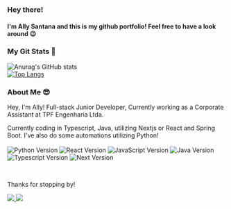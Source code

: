 <h3>Hey there!</h3>
<h4> I'm Ally Santana and this is my github portfolio! Feel free to have a look around 😉</h4>

<h3> My Git Stats 🌟 </h3>

![Anurag's GitHub stats](https://github-readme-stats.vercel.app/api?username=ally-sr&show_icons=true&theme=radical) <br>
[![Top Langs](https://github-readme-stats.vercel.app/api/top-langs/?username=ally-sr&hide_progress=true)](https://github.com/ally-sr/github-readme-stats) <br>






<h3>About Me 😎</h3>

<p>
Hey, I'm Ally!
Full-stack Junior Developer, 
Currently working as a Corporate Assistant at TPF Engenharia Ltda.

Currently coding in Typescript, Java, utilizing Nextjs or React and Spring Boot. I've also do some automations utilizing Python!
<br />
<br />
![Python Version](https://img.shields.io/badge/python-3.11-pink)
![React Version](https://badgen.net/badge/react/17.0.2/blue) 
![JavaScript Version](https://img.shields.io/badge/javascript-ES6-yellow)
![Java Version](https://img.shields.io/badge/java-17-red)
![Typescript Version](https://img.shields.io/badge/typescript-5.2-blue)
![Next Version](https://img.shields.io/badge/next-13.4-black)

<br/>

Thanks for stopping by!


  <a href="https://mailto:contato@allysr.dev"><img src="https://img.shields.io/badge/Gmail-D14836?style=for-the-badge&logo=gmail&logoColor=white"/> </a>
  <a href="https://www.linkedin.com/in/allysantana/"><img src="https://img.shields.io/badge/LinkedIn-0077B5?style=for-the-badge&logo=linkedin&logoColor=white"/> </a>
</p>

